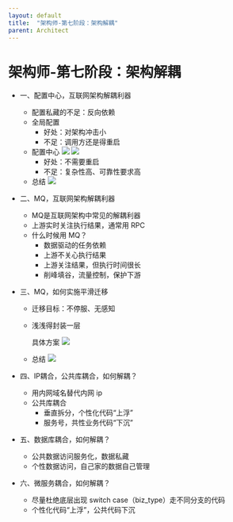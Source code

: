 ```yaml
---
layout: default
title:  "架构师-第七阶段：架构解耦"
parent: Architect
---
```


# 架构师-第七阶段：架构解耦
- 一、配置中心，互联网架构解耦利器
	- 配置私藏的不足：反向依赖
	- 全局配置
		- 好处：对架构冲击小
		- 不足：调用方还是得重启
	- 配置中心
		![](/assets/images/img/104.png)
		![](/assets/images/img/105.png)
		- 好处：不需要重启
		- 不足：复杂性高、可靠性要求高
	- 总结
		![](/assets/images/img/106.png)

- 二、MQ，互联网架构解耦利器
	- MQ是互联网架构中常见的解耦利器
	- 上游实时关注执行结果，通常用 RPC
	- 什么时候用 MQ？
		- 数据驱动的任务依赖
		- 上游不关心执行结果
		- 上游关注结果，但执行时间很长
		- 削峰填谷，流量控制，保护下游

- 三、MQ，如何实施平滑迁移
	- 迁移目标：不停服、无感知
	- 浅浅得封装一层

		具体方案
	![](/assets/images/img/108.png)
	- 总结
		![](/assets/images/img/109.png)

- 四、IP耦合，公共库耦合，如何解耦？
	- 用内网域名替代内网 ip
	- 公共库耦合
		- 垂直拆分，个性化代码“上浮”
		- 服务号，共性业务代码“下沉”

- 五、数据库耦合，如何解耦？
	- 公共数据访问服务化，数据私藏
	- 个性数据访问，自己家的数据自己管理

- 六、微服务耦合，如何解耦？
	- 尽量杜绝底层出现 switch case（biz_type）走不同分支的代码
	- 个性化代码“上浮”，公共代码下沉



